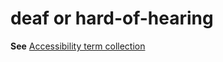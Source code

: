 # deaf or hard-of-hearing

**See** [Accessibility term collection](~/a-z-word-list-term-collections/term-collections/accessibility-terms.md)
